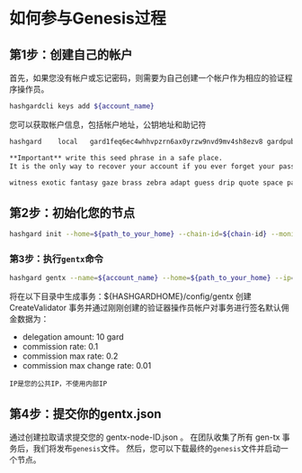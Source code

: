 # 如何参与Genesis过程
## 第1步：创建自己的帐户
首先，如果您没有帐户或忘记密码，则需要为自己创建一个帐户作为相应的验证程序操作员。
```bash
hashgardcli keys add ${account_name}
```

您可以获取帐户信息，包括帐户地址，公钥地址和助记符
```bash
hashgard	local	gard1feq6ec4whhvpzrn6ax0yrzw9nvd9mv4sh8ezv8	gardpub1addwnpepqvs5nzd57sym6jhc4m836nq05sx63g5ge5qcq0g997sk2auvxf3zg2f7nx4

**Important** write this seed phrase in a safe place.
It is the only way to recover your account if you ever forget your password.

witness exotic fantasy gaze brass zebra adapt guess drip quote space payment farm argue pear actress garage smile hawk bid bag screen wonder person
```

## 第2步：初始化您的节点
```bash
hashgard init --home=${path_to_your_home} --chain-id=${chain-id} --moniker=${your-name}
```

### 第3步：执行```gentx```命令
```bash
hashgard gentx --name=${account_name} --home=${path_to_your_home} --ip=${your--ip}
```
将在以下目录中生成事务：${HASHGARDHOME}/config/gentx 创建 CreateValidator 事务并通过刚刚创建的验证器操作员帐户对事务进行签名默认佣金数据为：
- delegation amount: 10 gard
- commission rate: 0.1
- commission max rate: 0.2
- commission max change rate: 0.01

```
IP是您的公共IP，不使用内部IP
```


## 第4步：提交你的gentx.json
通过创建拉取请求提交您的 gentx-node-ID.json 。
在团队收集了所有 gen-tx 事务后，我们将发布```genesis```文件。
然后，您可以下载最终的```genesis```文件并启动一个节点。